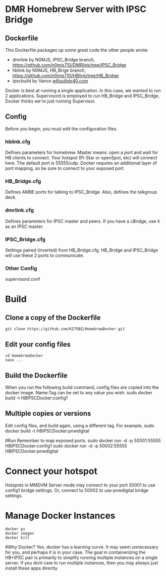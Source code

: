 DMR Homebrew Server with IPSC Bridge
===============================


## Dockerfile
This Dockerfile packages up some great code the other people wrote:
- dmrlink by N0MJS, IPSC_Bridge branch, https://github.com/n0mjs710/DMRlink/tree/IPSC_Bridge
- hblink by N0MJS, HB_Brige branch, https://github.com/n0mjs710/HBlink/tree/HB_Bridge
- ipscbuild by Vance w6ss@dx40.com


Docker is best at running a single application. In this case, we wanted to run 2 applications.
Supervisord is employed to run HB_Bridge and IPSC_Bridge, Docker thinks we're just running Supervisor.





## Config
Before you begin, you must edit the configuration files.

### hblink.cfg
Defines parameters for homebrew.
Master means: open a port and wait for HB clients to connect. Your hotspot 
(Pi-Star or openSpot, etc) will connect here. The default port is 55555/udp.
Docker requires an additional layer of port mapping, so be sure to
connect to your exposed port.

### HB_Bridge.cfg
Defines AMBE ports for talking to IPSC_Bridge.
Also, defines the talkgroup deck.

### dmrlink.cfg
Defines parameters for IPSC master and peers.
If you have a cBridge, use it as an IPSC master.

### IPSC_Bridge.cfg
Settings paired (inverted) from HB_Bridge.cfg. HB_Bridge and IPSC_Bridge will use these 2 ports to communicate.

### Other Config
supervisord.conf



# Build

## Clone a copy of the Dockerfile
	git clone https://github.com/KI7SBI/HomebrewDocker.git

## Edit your config files
	cd HomebrewDocker
	nano ...

## Build the Dockerfile
When you run the following build command, config files are copied into the docker image.
Name:Tag can be set to any value you wish.
	sudo docker build -t HBIPSCDocker:config1


## Multiple copies or versions
Edit config files, and build again, using a different tag. For example,
	sudo docker build -t HBIPSCDocker:pnwdigital



#Run
Remember to map exposed ports.
	sudo docker run -d -p 50001:55555 HBIPSCDocker:config1
	sudo docker run -d -p 50002:55555 HBIPSCDocker:pnwdigital


# Connect your hotspot
Hotspots in MMDVM Server mode may connect to your port 50001 to use config1 bridge settings.
Or, connect to 50002 to use pnwdigital bridge settings.

# Manage Docker Instances
	docker ps
	docker images
	docker kill
	


#Why Docker?
Yes, docker has a learning curve. It may seem unnecessary for you, and perhaps it is in your case.
The goal in containerizing the HB+IPSC pair is primarily to simplify running multiple instances on a single server.
If you dont care to run multiple instances, then you may always just install these apps directly. 



